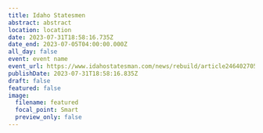 ```yaml
---
title: Idaho Statesmen
abstract: abstract
location: location
date: 2023-07-31T18:58:16.735Z
date_end: 2023-07-05T04:00:00.000Z
all_day: false
event: event name
event_url: https://www.idahostatesman.com/news/rebuild/article246402705.html
publishDate: 2023-07-31T18:58:16.835Z
draft: false
featured: false
image:
  filename: featured
  focal_point: Smart
  preview_only: false
---
```

